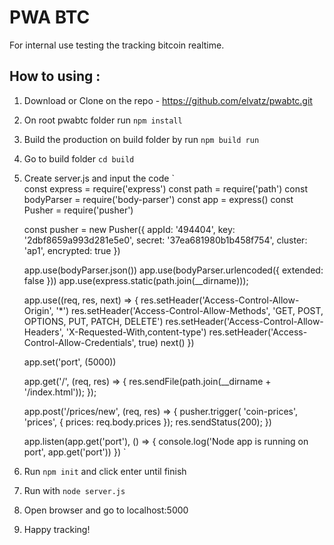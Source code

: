# PWA BTC
For internal use testing the tracking bitcoin realtime.

## How to using :
1. Download or Clone on the repo - https://github.com/elvatz/pwabtc.git
2. On root pwabtc folder run `npm install`
3. Build the production on build folder by run `npm build run`
4. Go to build folder `cd build`
5. Create server.js and input the code
  `    
    const express = require('express')
    const path = require('path')
    const bodyParser = require('body-parser')
    const app = express()
    const Pusher = require('pusher')

    const pusher = new Pusher({
        appId: '494404',
        key: '2dbf8659a993d281e5e0',
        secret: '37ea681980b1b458f754',
        cluster: 'ap1',
        encrypted: true
    })

    app.use(bodyParser.json())
    app.use(bodyParser.urlencoded({ extended: false }))
    app.use(express.static(path.join(__dirname)));

    app.use((req, res, next) => { 
        res.setHeader('Access-Control-Allow-Origin', '*') 
        res.setHeader('Access-Control-Allow-Methods', 'GET, POST, OPTIONS, PUT, PATCH, DELETE') 
        res.setHeader('Access-Control-Allow-Headers', 'X-Requested-With,content-type') 
        res.setHeader('Access-Control-Allow-Credentials', true) 
        next()
    })

    app.set('port', (5000))

    app.get('/', (req, res) => {
        res.sendFile(path.join(__dirname + '/index.html'));
    });

    app.post('/prices/new', (req, res) => {
        pusher.trigger( 'coin-prices', 'prices', {
            prices: req.body.prices
        });
        res.sendStatus(200);
    })

    app.listen(app.get('port'), () => {
        console.log('Node app is running on port', app.get('port'))
    })
  `
  6. Run `npm init` and click enter until finish
  7. Run with `node server.js` 
  8. Open browser and go to localhost:5000
  9. Happy tracking!
